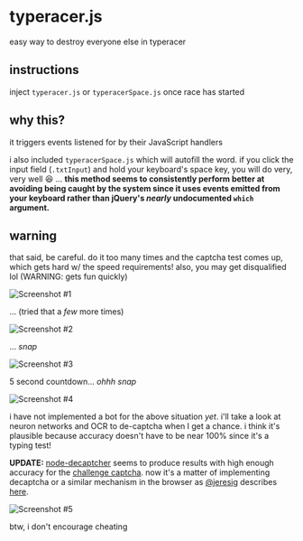 typeracer.js
============

easy way to destroy everyone else in typeracer


## instructions

inject `typeracer.js` or `typeracerSpace.js` once race has started


## why this?

it triggers events listened for by their JavaScript handlers

i also included `typeracerSpace.js` which will autofill the word. if you click the input field (`.txtInput`) and hold your keyboard's space key, you will do very, very well :laughing: ... __this method seems to consistently perform better at avoiding being caught by the system since it uses events emitted from your keyboard rather than jQuery's *nearly* undocumented `which` argument.__


## warning

that said, be careful. do it too many times and the captcha test comes up, which gets hard w/ the speed requirements! also, you may get disqualified lol (WARNING: gets fun quickly)

![Screenshot #1](http://i.imgur.com/6IyFmeU.png)

... (tried that a *few* more times)

![Screenshot #2](http://i.imgur.com/RlDtSd5.png)

... *snap*

![Screenshot #3](http://i.imgur.com/6kdeDYM.png)

5 second countdown... *ohhh snap*

![Screenshot #4](http://i.imgur.com/LkhNIQu.png)

i have not implemented a bot for the above situation *yet*. i'll take a look at neuron networks and OCR to de-captcha when I get a chance. i think it's plausible because accuracy doesn't have to be near 100% since it's a typing test!

**UPDATE:** [node-decaptcher](https://github.com/icodeforlove/node-decaptcher) seems to produce results with high enough accuracy for the [challenge captcha](http://play.typeracer.com/challenge?id=tr:...). now it's a matter of implementing decaptcha or a similar mechanism in the browser as [@jeresig](https://github.com/jeresig) describes [here](http://ejohn.org/blog/ocr-and-neural-nets-in-javascript/).

![Screenshot #5](http://i.imgur.com/iz9tora.png)

btw, i don't encourage cheating
